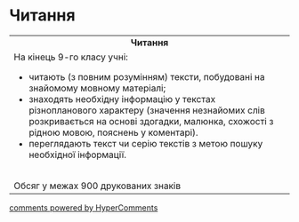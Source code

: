 <div id="hypercomments_widget" class="js-hypercomments-widget invisible"></div>

# Читання

<table>
  <tr>
    <td align="center"><b>Читання</b></td>
  </tr>
<td style="vertical-align:top !important;">
На кінець 9-го класу учні:
<ul>
<li>читають (з повним розумінням) тексти, побудовані на знайомому мовному матеріалі;</li>
<li>знаходять необхідну інформацію у текстах різнопланового характеру (значення незнайомих слів розкривається на основі здогадки, малюнка, схожості з рідною мовою, пояснень у коментарі).</li>
<li>переглядають текст чи серію текстів з метою пошуку необхідної інформації.</li>
</ul>
<br>
Обсяг у межах 900 друкованих знаків
</td>
</table>

<div class="js-hypercomments-container">
    <a href="http://hypercomments.com" class="hc-link" title="comments widget">comments powered by HyperComments</a>
</div>